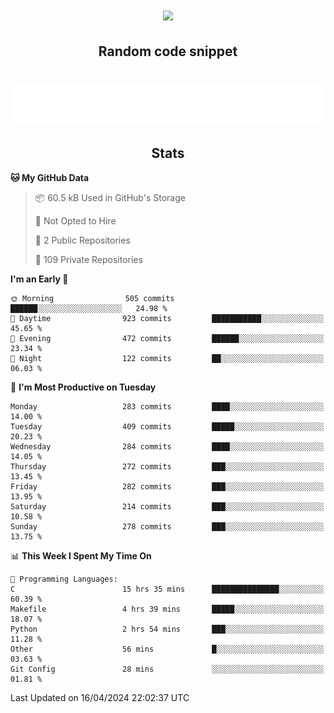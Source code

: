 <h1 align="center"><img src="https://readme-typing-svg.demolab.com?font=JetBrains+Mono&duration=3000&pause=1500&color=FE8019&center=true&multiline=true&repeat=false&random=false&width=600&height=60&lines=Welcome+to+my+page!;I'm+currently+learning+C%2C+Rust+and+C%2B%2B"></h1>

<h2 align="center">Random code snippet</h2>

<h1 align="center"><img src="assets/code_snippet.svg"></h1>

<h2 align="center">Stats</h2>

<!--START_SECTION:waka-->
**🐱 My GitHub Data** 

> 📦 60.5 kB Used in GitHub's Storage 
 > 
> 🚫 Not Opted to Hire
 > 
> 📜 2 Public Repositories 
 > 
> 🔑 109 Private Repositories 
 > 
**I'm an Early 🐤** 

```text
🌞 Morning                505 commits         ██████░░░░░░░░░░░░░░░░░░░   24.98 % 
🌆 Daytime                923 commits         ███████████░░░░░░░░░░░░░░   45.65 % 
🌃 Evening                472 commits         ██████░░░░░░░░░░░░░░░░░░░   23.34 % 
🌙 Night                  122 commits         ██░░░░░░░░░░░░░░░░░░░░░░░   06.03 % 
```
📅 **I'm Most Productive on Tuesday** 

```text
Monday                   283 commits         ████░░░░░░░░░░░░░░░░░░░░░   14.00 % 
Tuesday                  409 commits         █████░░░░░░░░░░░░░░░░░░░░   20.23 % 
Wednesday                284 commits         ████░░░░░░░░░░░░░░░░░░░░░   14.05 % 
Thursday                 272 commits         ███░░░░░░░░░░░░░░░░░░░░░░   13.45 % 
Friday                   282 commits         ███░░░░░░░░░░░░░░░░░░░░░░   13.95 % 
Saturday                 214 commits         ███░░░░░░░░░░░░░░░░░░░░░░   10.58 % 
Sunday                   278 commits         ███░░░░░░░░░░░░░░░░░░░░░░   13.75 % 
```


📊 **This Week I Spent My Time On** 

```text
💬 Programming Languages: 
C                        15 hrs 35 mins      ███████████████░░░░░░░░░░   60.39 % 
Makefile                 4 hrs 39 mins       █████░░░░░░░░░░░░░░░░░░░░   18.07 % 
Python                   2 hrs 54 mins       ███░░░░░░░░░░░░░░░░░░░░░░   11.28 % 
Other                    56 mins             █░░░░░░░░░░░░░░░░░░░░░░░░   03.63 % 
Git Config               28 mins             ░░░░░░░░░░░░░░░░░░░░░░░░░   01.81 % 
```


 Last Updated on 16/04/2024 22:02:37 UTC
<!--END_SECTION:waka-->
